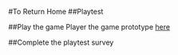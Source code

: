 #To Return Home
##Playtest

##Play the game
Player the game prototype [here](prototype/TwineGamePrototype.html)

##Complete the playtest survey

